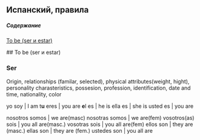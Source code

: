 Испанский, правила
---------------------

##### Содержание  
[To be (ser и estar)](#tobe)

<a name="tobe">## To be (ser и estar)</a>
### Ser
Origin, relationships (familar, selected), physical attributes(weight, hight), personality charasteristics, possesion, profession, identification, date and time, nationality, color

yo soy | I am
t**u** eres | you are
**e**l es | he is
ella es | she is
usted es | you are

nosotros somos | we are(masc)
nosotras somos | we are(fem)
vosotros(as) sois | you all are(masc.)
vosotras sois | you all are(fem)
ellos son | they are (masc.)
ellas son | they are (fem.)
ustedes son | you all are


